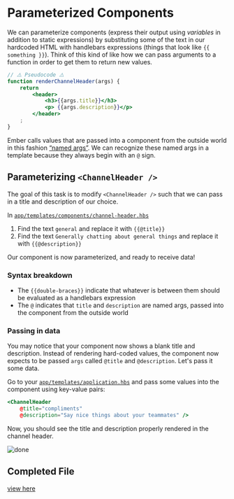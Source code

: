 # Parameterized Components

We can parameterize components (express their output using _variables_ in addition to static expressions) by substituting some of the text in our hardcoded HTML with handlebars expressions (things that look like `{{ something }}`). Think of this kind of like how we can pass arguments to a function in order to get them to return new values.

```jsx
// ⚠️️ Pseudocode ⚠️
function renderChannelHeader(args) {
    return
        <header>
            <h3>{{args.title}}</h3>
            <p> {{args.description}}</p>
        </header>
    ;
}
```

Ember calls values that are passed into a component from the outside world in this fashion [“named args”](https://github.com/emberjs/rfcs/blob/master/text/0276-named-args.md). We can recognize these named args in a template because they always begin with an `@` sign.

## Parameterizing `<ChannelHeader />`

The goal of this task is to modify `<ChannelHeader />` such that we can pass in a title and description of our choice.

In [`app/templates/components/channel-header.hbs`](../app/templates/components/channel-header.hbs)

1.  Find the text `general` and replace it with `{{@title}}`
2.  Find the text `Generally chatting about general things` and replace it with `{{@description}}`

Our component is now parameterized, and ready to receive data!

### Syntax breakdown

- The `{{double-braces}}` indicate that whatever is between them should be evaluated as a handlebars expression
- The `@` indicates that `title` and `description` are named args, passed into the component from the outside world

### Passing in data

You may notice that your component now shows a blank title and description. Instead of rendering hard-coded values, the component now expects to be passed `args` called `@title` and `@description`. Let's pass it some data.

Go to your [`app/templates/application.hbs`](../app/templates/application.hbs) and pass some values into the component using key-value pairs:

```hbs
<ChannelHeader
    @title="compliments"
    @description="Say nice things about your teammates" />
```

Now, you should see the title and description properly rendered in the channel header.

![done](./img/03-parameterized-components/done.png)

## Completed File

[view here](https://github.com/mike-north/ember-octane-workshop/commit/a526b9f1be8c432b8843f35cef3bd4a5a4aa75e7)
